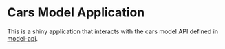 Cars Model Application
================

This is a shiny application that interacts with the cars model API
defined in [model-api](../model-api).
